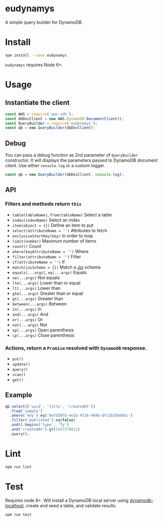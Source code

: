 # eudynamys

A simple query builder for DynamoDB.

# Install
```bash
npm install --save eudynamys
```
`eudynamys` requires Node 6+.

# Usage
## Instantiate the client
```javascript
const AWS = require('aws-sdk');
const dbDocClient = new AWS.DynamoDB.DocumentClient();
const QueryBuilder = require('eudynamys');
const qb = new QueryBuilder(dbDocClient);
```

## Debug
You can pass a debug function as 2nd parameter of `QueryBuilder` constructor. It will displays the parameters passed to DynamoDB document client. Use either `console.log` or a custom logger.
```javascript
const qb = new QueryBuilder(dbDocClient, console.log);
```

## API
### Filters and methods return `this`
- `table(tableName)`, `from(tableName)` Select a table
- `index(indexName)`                    Select an index
- `item(object = {})`                   Define an item to put
- `select(attributeName = '')`          Attributes to fetch
- `exclusiveStartKey(key)`              In order to loop
- `limit(number)`                       Maximum number of items
- `count()`                             Count
- `where(keyAttributeName = '')`        Where
- `filter(attributeName = '')`          Filter
- `if(attributeName = '')`              If
- `match(joiSchema = {})`           Match a [Joi](https://www.npmjs.com/package/joi) schema
- `equals(...args)`, `eq(...args)` Equals
- `ne(...args)`                    Not equals
- `lte(...args)`                   Lower than or equal
- `lt(...args)`                    Lower than
- `gte(...args)`                   Greater than or equal
- `gt(...args)`                    Greater than
- `between(...args)`               Between
- `in(...args)`                    In
- `and(...args)`                   And
- `or(...args)`                    Or
- `not(...args)`                   Not
- `op(...args)`                    Open parenthesis
- `cp(...args)`                    Close parenthesis

### Actions, return a `Promise` resolved with `DynamoDB` response.
- `put()`
- `update()`
- `query()`
- `scan()`
- `get()`

## Example
```javascript
qb.select(['uuid', 'title', 'createdAt'])
  .from('sample')
  .where('key').eq('8e7d307b-4e1b-4f26-984b-dfc2b35bdbbc')
  .filter('published').eq(false)
  .and().begins('type', 'Ty')
  .and('createdAt').gt(1457278812)
  .query();
```

# Lint
```bash
npm run lint
```

# Test
Requires node 8+. Will install a DynamoDB local server using [dynamodb-localhost](https://www.npmjs.com/package/dynamodb-localhost), create and seed a table, and validate results.
```bash
npm run test
```
